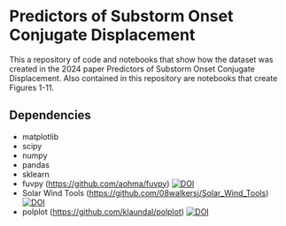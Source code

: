 # Predictors of Substorm Onset Conjugate Displacement

This a repository of code and notebooks that show how the dataset was created in the 2024 paper Predictors of Substorm Onset Conjugate Displacement. Also contained in this repository are notebooks that create Figures 1-11.

## Dependencies
- matplotlib
- scipy
- numpy
- pandas
- sklearn
- fuvpy (https://github.com/aohma/fuvpy) [![DOI](https://zenodo.org/badge/DOI/10.5281/zenodo.11922224.svg)](https://doi.org/10.5281/zenodo.11922224)
- Solar Wind Tools (https://github.com/08walkersj/Solar_Wind_Tools) [![DOI](https://zenodo.org/badge/DOI/10.5281/zenodo.13749003.svg)](https://doi.org/10.5281/zenodo.13749003)
- polplot (https://github.com/klaundal/polplot) [![DOI](https://zenodo.org/badge/DOI/10.5281/zenodo.13772586.svg)](https://doi.org/10.5281/zenodo.13772586)
